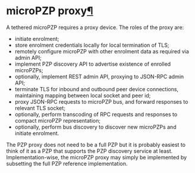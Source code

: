 microPZP proxy[¶](#microPZP-proxy)
==================================

A tethered microPZP requires a proxy device. The roles of the proxy are:

-   initiate enrolment;
-   store enrolment credentials locally for local termination of TLS;
-   remotely configure microPZP with other enrolment data as required
    via admin API;
-   implement PZP discovery API to advertise existence of enrolled
    microPZPs;
-   optionally, implement REST admin API, proxying to JSON-RPC admin
    API;
-   terminate TLS for inbound and outbound peer device connections,
    maintaining mapping between local socket and peer id;
-   proxy JSON-RPC requests to microPZP bus, and forward responses to
    relevant TLS socket;
-   optionally, perform transcoding of RPC requests and responses to
    compact microPZP representation;
-   optionally, perform bus discovery to discover new microPZPs and
    initiate enrolment.

The PZP proxy does not need to be a full PZP but it is probably easiest
to think of it as a PZP that supports the PZP discovery service at
least.\
Implementation-wise, the microPZP proxy may simply be implemented by
subsetting the full PZP reference implementation.

